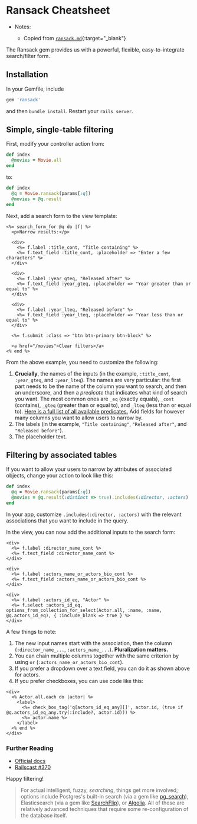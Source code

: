 # Ransack Cheatsheet

- Notes:

  - Copied from [`ransack.md`](https://github.com/firstdraft/appdev-chapters/blob/benp-edits/ransack.md){:target="_blank"}

The Ransack gem provides us with a powerful, flexible, easy-to-integrate search/filter form.

## Installation

In your Gemfile, include

```ruby
gem 'ransack'
```
    
and then `bundle install`. Restart your `rails server`.

## Simple, single-table filtering

First, modify your controller action from:

```ruby
def index
  @movies = Movie.all
end
```

to:

```ruby
def index  
  @q = Movie.ransack(params[:q])
  @movies = @q.result
end
```

Next, add a search form to the view template:

```erb
<%= search_form_for @q do |f| %>
  <p>Narrow results:</p>

  <div>
    <%= f.label :title_cont, "Title containing" %>
    <%= f.text_field :title_cont, :placeholder => "Enter a few characters" %>
  </div>

  <div>
    <%= f.label :year_gteq, "Released after" %>
    <%= f.text_field :year_gteq, :placeholder => "Year greater than or equal to" %>
  </div>

  <div>
    <%= f.label :year_lteq, "Released before" %>
    <%= f.text_field :year_lteq, :placeholder => "Year less than or equal to" %>
  </div>

  <%= f.submit :class => "btn btn-primary btn-block" %>
  
  <a href="/movies">Clear filters</a>
<% end %>

```

From the above example, you need to customize the following:

 1. **Crucially**, the names of the inputs (in the example, `:title_cont`, `:year_gteq`, and `:year_lteq`). The names are very particular: the first part needs to be the name of the column you want to search, and then an underscore, and then a *predicate* that indicates what kind of search you want. The most common ones are `_eq` (exactly equals), `_cont` (contains), `_gteq` (greater than or equal to), and `_lteq` (less than or equal to). [Here is a full list of all available predicates.](https://activerecord-hackery.github.io/ransack/getting-started/using-predicates/) Add fields for however many columns you want to allow users to narrow by.
 2. The labels (in the example, `"Title containing"`, `"Released after"`, and `"Released before"`).
 3. The placeholder text.

## Filtering by associated tables

If you want to allow your users to narrow by attributes of associated objects, change your action to look like this:

```ruby
def index  
  @q = Movie.ransack(params[:q])
  @movies = @q.result(:distinct => true).includes(:director, :actors)
end
```

In your app, customize `.includes(:director, :actors)` with the relevant associations that you want to include in the query.

In the view, you can now add the additional inputs to the search form:

```erb
<div>
  <%= f.label :director_name_cont %>
  <%= f.text_field :director_name_cont %>
</div>

<div>
  <%= f.label :actors_name_or_actors_bio_cont %>
  <%= f.text_field :actors_name_or_actors_bio_cont %>
</div>

<div>
  <%= f.label :actors_id_eq, "Actor" %>
  <%= f.select :actors_id_eq, options_from_collection_for_select(Actor.all, :name, :name, @q.actors_id_eq), { :include_blank => true } %>
</div>
```

A few things to note:

 1. The new input names start with the association, then the column (`:director_name_...`, `:actors_name_...`). **Pluralization matters.**
 2. You can chain multiple columns together with the same criterion by using `or` (`:actors_name_or_actors_bio_cont`).
 3. If you prefer a dropdown over a text field, you can do it as shown above for actors.
 4. If you prefer checkboxes, you can use code like this:

```erb
<div>
  <% Actor.all.each do |actor| %>
    <label>
      <%= check_box_tag('q[actors_id_eq_any][]', actor.id, (true if @q.actors_id_eq_any.try(:include?, actor.id))) %>
      <%= actor.name %>
    </label>
  <% end %>
</div>
```

### Further Reading

 - [Official docs](https://github.com/activerecord-hackery/ransack)
 - [Railscast #370](http://railscasts.com/episodes/370-ransack)

Happy filtering!

> For actual intelligent, fuzzy, _searching_, things get more involved; options include Postgres's built-in search (via a gem like [pg_search](https://github.com/Casecommons/pg_search)), Elasticsearch (via a gem like [SearchFlip](https://github.com/mrkamel/search_flip)), or [Algolia](https://www.algolia.com/doc/framework-integration/rails/getting-started/setup/?language=ruby). All of these are relatively advanced techniques that require some re-configuration of the database itself.
